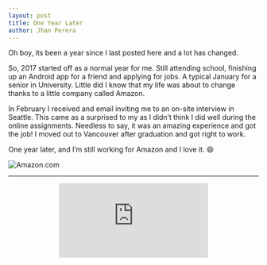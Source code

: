```yaml
---
layout: post
title: One Year Later
author: Jhan Perera
---
```

Oh boy, its been a year since I last posted here and a lot has changed.

So, 2017 started off as a normal year for me. Still attending school, finishing up an Android app for a friend and applying for jobs. A typical January for a senior in University. Little did I know that my life was about to change thanks to a little company called Amazon.

In February I received and email inviting me to an on-site interview in Seattle. This came as a surprised to my as I didn’t think I did well during the online assignments. Needless to say, it was an amazing experience and got the job! I moved out to Vancouver after graduation and got right to work.

One year later, and I’m still working for Amazon and I love it. :smile:

![Amazon.com](https://cdn0.tnwcdn.com/wp-content/blogs.dir/1/files/2016/02/AMAZON-1200x537.png "Amazon.com")

****
<center>
<div class="youtubeVideo">
  <iframe src="https://www.youtube-nocookie.com/embed/PJtZ_1-3Px4" frameborder="0" allowfullscreen
  class="video"></iframe>
</div>
</center>
